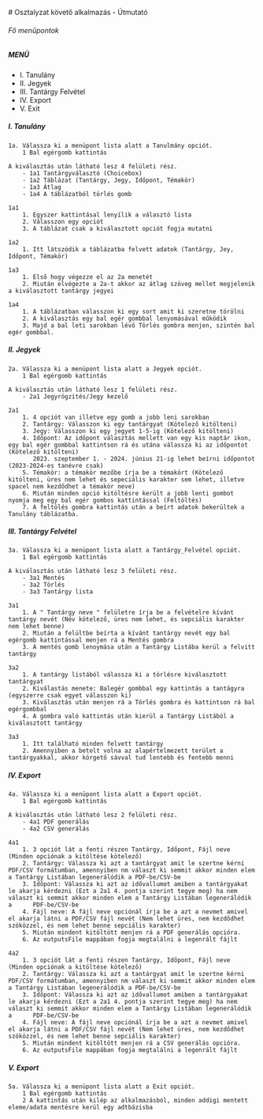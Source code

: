 \# Osztalyzat követő alkalmazás - Útmutató

<h6>Fő menűpontok</h6>

<h5>MENÜ</h5>

- I. Tanulány
- II. Jegyek
- III. Tantárgy Felvétel
- IV. Export
- V. Exit

<h5>I. Tanulány </h5>
    
    1a. Válassza ki a menüpont lista alatt a Tanulmány opciót.
        1 Bal egérgomb kattintás
    
    A kiválasztás után látható lesz 4 felületi rész.
        - 1a1 Tantárgyválasztó (Choicebox)
        - 1a2 Táblázat (Tantárgy, Jegy, Időpont, Témakör)
        - 1a3 Átlag
        - 1a4 A táblázatból törlés gomb

    1a1 
        1. Egyszer kattintásal lenyílik a választó lista
        2. Válasszon egy opciót
        3. A táblázat csak a kiválasztott opciót fogja mutatni

    1a2
        1. Itt látszódik a táblázatba felvett adatok (Tantárgy, Jey, Időpont, Témakör)
    
    1a3 
        1. Első hogy végezze el az 2a menetét
        2. Miután elvégezte a 2a-t akkor az átlag szöveg mellet megjelenik a kiválasztott tantárgy jegyei

    1a4 
        1. A táblázatban válasszon ki egy sort amit ki szeretne törölni
        2. A kiválasztás egy bal egér gombbal lenyomásával működik
        3. Majd a bal leti sarokban lévő Törlés gombra menjen, szintén bal egér gombbal.


<h5>II. Jegyek </h5>

    2a. Válassza ki a menüpont lista alatt a Jegyek opciót.
        1 Bal egérgomb kattintás

    A kiválasztás után látható lesz 1 felületi rész.
        - 2a1 Jegyrögzítés/Jegy kezelő
        
    2a1
        1. 4 opciót van illetve egy gomb a jobb leni sarokban
        2. Tantárgy: Válasszon ki egy tantárgyat (Kötelező kitölteni)
        3. Jegy: Válasszon ki egy jegyet 1-5-ig (Kötelező kitölteni)
        4. Időpont: Az időpont választás mellett van egy kis naptár ikon, egy bal egér gombbal kattintson rá és utána válassza ki az időpontot (Kötelező kitölteni)
           2023. szeptember 1. - 2024. június 21-ig lehet beírni időpontot (2023-2024-es tanévre csak)
        5. Témakör: a témakör mezőbe írja be a témakört (Kötelező kitölteni, üres nem lehet és sepeciális karakter sem lehet, illetve spacel nem kezdődhet a témakör neve)
        6. Miután minden opció kitöltésre került a jobb lenti gombot nyomja meg egy bal egér gombos kattintással (Feltöltés)
        7. A feltölés gombra kattintás után a beírt adatok bekerültek a Tanulány táblázatba.

<h5>III. Tantárgy Felvétel </h5>

    3a. Válassza ki a menüpont lista alatt a Tantárgy_Felvétel opciót.
        1 Bal egérgomb kattintás

    A kiválasztás után látható lesz 3 felületi rész.
        - 3a1 Mentés
        - 3a2 Törlés
        - 3a3 Tantárgy lista

    3a1
        1. A " Tantárgy neve " felületre írja be a felvételre kívánt tantárgy nevét (Név kötelező, üres nem lehet, és sepciális karakter nem lehet benne)
        2. Miután a felültbe beírta a kívánt tantárgy nevét egy bal egérgomb kattintással menjen rá a Mentés gombra
        3. A mentés gomb lenoymása után a Tantárgy Listába kerül a felvitt tantárgy

    3a2 
        1. A tantárgy listából válassza ki a törlésre kiválasztott tantárgyat
        2. Kiválastás menete: Balegér gombbal egy kattintás a tantágyra (egyszerre csak egyet válasszon ki)
        3. Kiválasztás után menjen rá a Törlés gombra és kattintson rá bal egérgombbal
        4. A gombra való kattintás után kierül a Tantárgy Listából a kiválasztott tantárgy
    
    3a3
        1. Itt található minden felvett tantárgy
        2. Amennyiben a betelt volna az alapértelmezett terület a tantárgyakkal, akkor körgető sávval tud lentebb és fentebb menni

<h5>IV. Export </h5>

    4a. Válassza ki a menüpont lista alatt a Export opciót.
        1 Bal egérgomb kattintás

    A kiválasztás után látható lesz 2 felületi rész.
        - 4a1 PDF generálás
        - 4a2 CSV generálás

    4a1 
        1. 3 opciót lát a fenti részen Tantárgy, Időpont, Fájl neve (Minden opciónak a kitöltése kötelező)
        2. Tantárgy: Válassza ki azt a tantárgyat amit le szertne kérni PDF/CSV formátumban, amennyiben nm választ ki semmit akkor minden elem a Tantárgy Listában legenerálódik a PDF-be/CSV-be
        3. Időpont: Válassza ki azt az idővallumot amiben a tantárgyakat le akarja kérdezni (Ezt a 2a1 4. pontja szerint tegye meg) ha nem választ ki semmit akkor minden elem a Tantárgy Listában legenerálódik a      PDF-be/CSV-be
        4. Fájl neve: A fájl neve opciónál írja be a azt a nevmet amivel el akarja látni a PDF/CSV fájl nevét (Nem lehet üres, nem kezdődhet szóközzel, és nem lehet benne sepciális karakter)
        5. Miután mindent kitöltött menjen rá a PDF generálás opcióra. 
        6. Az outputsFile mappában fogja megtalálni a legenrált fájlt
    
    4a2
        1. 3 opciót lát a fenti részen Tantárgy, Időpont, Fájl neve (Minden opciónak a kitöltése kötelező)
        2. Tantárgy: Válassza ki azt a tantárgyat amit le szertne kérni PDF/CSV formátumban, amennyiben nm választ ki semmit akkor minden elem a Tantárgy Listában legenerálódik a PDF-be/CSV-be
        3. Időpont: Válassza ki azt az idővallumot amiben a tantárgyakat le akarja kérdezni (Ezt a 2a1 4. pontja szerint tegye meg) ha nem választ ki semmit akkor minden elem a Tantárgy Listában legenerálódik a      PDF-be/CSV-be
        4. Fájl neve: A fájl neve opciónál írja be a azt a nevmet amivel el akarja látni a PDF/CSV fájl nevét (Nem lehet üres, nem kezdődhet szóközzel, és nem lehet benne sepciális karakter)
        5. Miután mindent kitöltött menjen rá a CSV generálás opcióra. 
        6. Az outputsFile mappában fogja megtalálni a legenrált fájlt

<h5>V. Export </h5>

    5a. Válassza ki a menüpont lista alatt a Exit opciót.
        1 Bal egérgomb kattintás
        2 A kattintás után kilép az alkalmazásból, minden addigi mentett eleme/adata mentésre kerül egy adtbázisba

